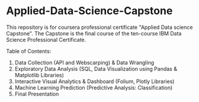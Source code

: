 # Applied-Data-Science-Capstone
This repository is for coursera professional certificate "Applied Data science Capstone".
The Capstone is the final course of the ten-course IBM Data Science Professional Certificate.

Table of Contents:
1. Data Collection (API and Webscarping) & Data Wrangling
2. Exploratory Data Analysis (SQL, Data Visualization using Pandas & Matplotlib Libraries)
3. Interactive Visual Analytics & Dashboard (Folium, Plotly Libraries)
4. Machine Learning Prediction (Predictive Analysis: Classification)
5. Final Presentation
